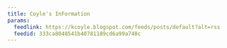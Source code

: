 ```yaml
---
title: Coyle's InFormation
params:
  feedlink: https://kcoyle.blogspot.com/feeds/posts/default?alt=rss
  feedid: 333ca8048541b40781189cd6a99a748c
---
```

